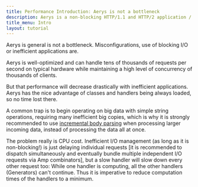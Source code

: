 ```yaml
---
title: Performance Introduction: Aerys is not a bottleneck
description: Aerys is a non-blocking HTTP/1.1 and HTTP/2 application / websocket / static file server.
title_menu: Intro
layout: tutorial
---
```


Aerys is general is not a bottleneck. Misconfigurations, use of blocking I/O or inefficient applications are.

Aerys is well-optimized and can handle tens of thousands of requests per second on typical hardware while maintaining a high level of concurrency of thousands of clients.

But that performance will decrease drastically with inefficient applications. Aerys has the nice advantage of classes and handlers being always loaded, so no time lost there.

A common trap is to begin operating on big data with simple string operations, requiring many inefficient big copies, which is why it is strongly recommended to use [incremental body parsing](body.html) when processing larger incoming data, instead of processing the data all at once.

The problem really is CPU cost. Inefficient I/O management (as long as it is non-blocking!) is just delaying individual requests [it is recommended to dispatch simultaneously and eventually  bundle multiple independent I/O requests via Amp combinators], but a slow handler will slow down every other request too: While one handler is computing, all the other handlers (Generators) can't continue. Thus it is imperative to reduce computation times of the handlers to a minimum.